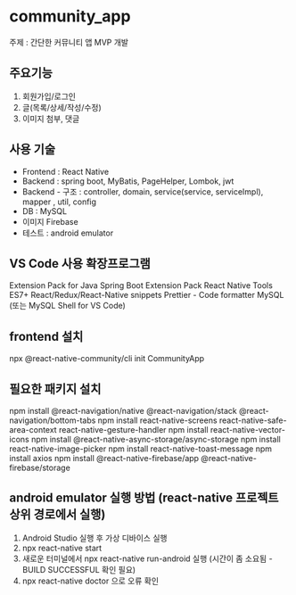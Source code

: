 # community_app
주제 : 간단한 커뮤니티 앱 MVP 개발

## 주요기능 
1. 회원가입/로그인
2. 글(목록/상세/작성/수정)
3. 이미지 첨부, 댓글 

## 사용 기술 
- Frontend : React Native
- Backend : spring boot, MyBatis, PageHelper, Lombok, jwt 
- Backend - 구조 : controller, domain, service(service, serviceImpl), mapper , util, config 
- DB : MySQL
- 이미지 Firebase 
- 테스트 : android emulator 


## VS Code 사용 확장프로그램 
Extension Pack for Java
Spring Boot Extension Pack
React Native Tools
ES7+ React/Redux/React-Native snippets
Prettier - Code formatter
MySQL (또는 MySQL Shell for VS Code)

## frontend 설치 
npx @react-native-community/cli init CommunityApp

## 필요한 패키지 설치
npm install @react-navigation/native @react-navigation/stack @react-navigation/bottom-tabs
npm install react-native-screens react-native-safe-area-context react-native-gesture-handler
npm install react-native-vector-icons
npm install @react-native-async-storage/async-storage
npm install react-native-image-picker
npm install react-native-toast-message
npm install axios
npm install @react-native-firebase/app @react-native-firebase/storage

## android emulator 실행 방법 (react-native 프로젝트 상위 경로에서 실행)
1. Android Studio 실행 후 가상 디바이스 실행 
2. npx react-native start
3. 새로운 터미널에서 npx react-native run-android 실행 (시간이 좀 소요됨 - BUILD SUCCESSFUL 확인 필요)
4. npx react-native doctor 으로 오류 확인 
